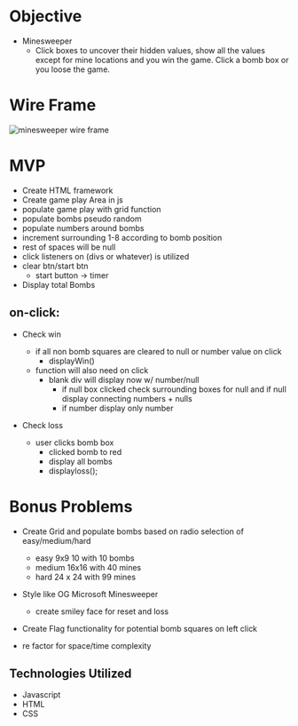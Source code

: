 # Objective
* Minesweeper
    * Click boxes to uncover their hidden values, show all the values except for mine locations and you win the game.  Click a bomb box or you loose the game. 

# Wire Frame
![minesweeper wire frame](https://i.imgur.com/pOMw3yX.png)

# MVP
* Create HTML framework
* Create game play Area in js
* populate game play with grid function
* populate bombs pseudo random
* populate numbers around bombs
* increment surrounding 1-8 according to bomb position 
* rest of spaces will be null
* click listeners on (divs or whatever) is utilized
* clear btn/start btn 
    * start button -> timer 
* Display total Bombs
## on-click:
* Check win 
    * if all non bomb squares are cleared to null or number value on click
        * displayWin()
    * function will also need on click
        * blank div will display now w/ number/null
            * if null box clicked check surrounding boxes for null and if null display connecting numbers + nulls
            * if number display only number

* Check loss
    * user clicks bomb box
        * clicked bomb to red
        * display all bombs
        * displayloss();


# Bonus Problems
* Create Grid and populate bombs based on radio selection of easy/medium/hard
    * easy 9x9 10 with 10 bombs
    * medium 16x16 with 40 mines
    * hard 24 x 24 with 99 mines
* Style like OG Microsoft Minesweeper
    * create smiley face for reset and loss
    
* Create Flag functionality for potential bomb squares on left click
* re factor for space/time complexity



## Technologies Utilized 
* Javascript
* HTML
* CSS